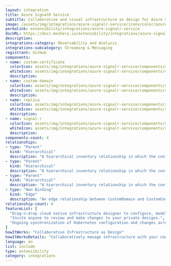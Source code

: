 ```yaml
---
layout: integration
title: Azure SignalR Service
subtitle: Collaborative and visual infrastructure as design for Azure SignalR Service
image: /assets/img/integrations/azure-signalr-service/icons/color/azure-signalr-service-color.svg
permalink: extensibility/integrations/azure-signalr-service
docURL: https://docs.meshery.io/extensibility/integrations/azure-signalr-service
description: 
integrations-category: Observability and Analysis
integrations-subcategory: Streaming & Messaging
registrant: GitHub
components: 
- name: custom-certificate
  colorIcon: assets/img/integrations/azure-signalr-service/components/custom-certificate/icons/color/custom-certificate-color.svg
  whiteIcon: assets/img/integrations/azure-signalr-service/components/custom-certificate/icons/white/custom-certificate-white.svg
  description: 
- name: custom-domain
  colorIcon: assets/img/integrations/azure-signalr-service/components/custom-domain/icons/color/custom-domain-color.svg
  whiteIcon: assets/img/integrations/azure-signalr-service/components/custom-domain/icons/white/custom-domain-white.svg
  description: 
- name: replica
  colorIcon: assets/img/integrations/azure-signalr-service/components/replica/icons/color/replica-color.svg
  whiteIcon: assets/img/integrations/azure-signalr-service/components/replica/icons/white/replica-white.svg
  description: 
- name: signal-r
  colorIcon: assets/img/integrations/azure-signalr-service/components/signal-r/icons/color/signal-r-color.svg
  whiteIcon: assets/img/integrations/azure-signalr-service/components/signal-r/icons/white/signal-r-white.svg
  description: 
components-count: 4
relationships: 
- type: "Parent"
  kind: "Hierarchical"
  description: "A hierarchical inventory relationship in which the configuration of (parent component) is patched with the configuration of (child component). "
- type: "Parent"
  kind: "Hierarchical"
  description: "A hierarchical inventory relationship in which the configuration of (parent component) is patched with the configuration of (child component). "
- type: "Parent"
  kind: "Hierarchical"
  description: "A hierarchical inventory relationship in which the configuration of (parent component) is patched with the configuration of (child component). "
- type: "Non Binding"
  kind: "Edge"
  description: "An edge relationship between CustomDomain and CustomCertificate(azure-signalr-service)"
relationship-count: 4
featureList: [
  "Drag-n-drop cloud native infrastructure designer to configure, model, and deploy your workloads.",
  "Invite anyone to review and make changes to your private designs.",
  "Ongoing synchronization of Kubernetes configuration and changes across any number of clusters."
]
howItWorks: "Collaborative Infrastructure as Design"
howItWorksDetails: "Collaboratively manage infrastructure with your coworkers synchronously sharing the same designs."
language: en
list: include
type: extensibility
category: integrations
---
```

